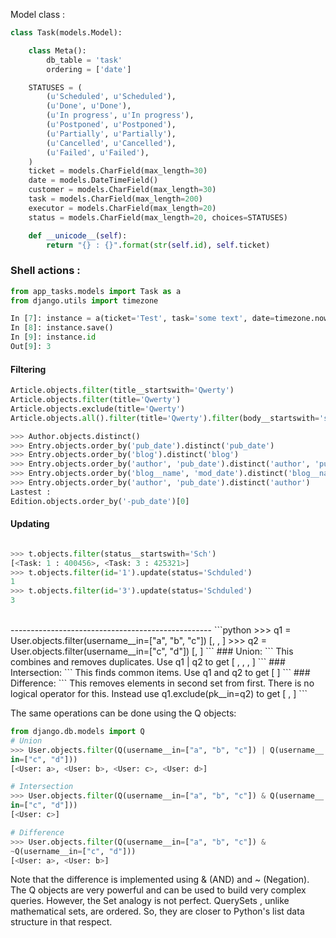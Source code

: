 Model class : 
```python
class Task(models.Model):

    class Meta():
        db_table = 'task'
        ordering = ['date']

    STATUSES = (
        (u'Scheduled', u'Scheduled'),
        (u'Done', u'Done'),
        (u'In progress', u'In progress'),
        (u'Postponed', u'Postponed'),
        (u'Partially', u'Partially'),
        (u'Cancelled', u'Cancelled'),
        (u'Failed', u'Failed'),
    )
    ticket = models.CharField(max_length=30)
    date = models.DateTimeField()
    customer = models.CharField(max_length=30)
    task = models.CharField(max_length=200)
    executor = models.CharField(max_length=20)
    status = models.CharField(max_length=20, choices=STATUSES)

    def __unicode__(self):
        return "{} : {}".format(str(self.id), self.ticket)
```
### Shell actions :

```python
from app_tasks.models import Task as a
from django.utils import timezone

In [7]: instance = a(ticket='Test', task='some text', date=timezone.now(), likes=3)
In [8]: instance.save()
In [9]: instance.id
Out[9]: 3
```
#### Filtering
```python
Article.objects.filter(title__startswith='Qwerty')
Article.objects.filter(title='Qwerty')
Article.objects.exclude(title='Qwerty')
Article.objects.all().filter(title='Qwerty').filter(body__startswith='something')

>>> Author.objects.distinct()
>>> Entry.objects.order_by('pub_date').distinct('pub_date')
>>> Entry.objects.order_by('blog').distinct('blog')
>>> Entry.objects.order_by('author', 'pub_date').distinct('author', 'pub_date')
>>> Entry.objects.order_by('blog__name', 'mod_date').distinct('blog__name', 'mod_date')
>>> Entry.objects.order_by('author', 'pub_date').distinct('author')
Lastest :
Edition.objects.order_by('-pub_date')[0]

```
#### Updating
```python

>>> t.objects.filter(status__startswith='Sch')
[<Task: 1 : 400456>, <Task: 3 : 425321>]
>>> t.objects.filter(id='1').update(status='Schduled')
1
>>> t.objects.filter(id='3').update(status='Schduled')
3
```
<br>
--------------------------------------------------
```python
>>> q1 = User.objects.filter(username__in=["a", "b", "c"])
[<User: a>, <User: b>, <User: c>]
>>> q2 = User.objects.filter(username__in=["c", "d"])
[<User: c>, <User: d>]
```
### Union:
```
This combines and removes duplicates. 
Use q1 | q2 to get [ <User:a> , <User: b> , <User: c> , <User: d> ]
```
### Intersection: 
```
This finds common items. Use q1 and q2 to get [ <User: c> ]
```
### Difference: 
```
This removes elements in second set from first. There is no
logical operator for this. Instead use q1.exclude(pk__in=q2) to get [ <User:
a> , <User: b> ]
```

The same operations can be done using the Q objects:
```python
from django.db.models import Q
# Union
>>> User.objects.filter(Q(username__in=["a", "b", "c"]) | Q(username__
in=["c", "d"]))
[<User: a>, <User: b>, <User: c>, <User: d>]

# Intersection
>>> User.objects.filter(Q(username__in=["a", "b", "c"]) & Q(username__
in=["c", "d"]))
[<User: c>]

# Difference
>>> User.objects.filter(Q(username__in=["a", "b", "c"]) &
~Q(username__in=["c", "d"]))
[<User: a>, <User: b>]
```
Note that the difference is implemented using & (AND) and ~ (Negation).
The Q objects are very powerful and can be used to build very complex queries.
However, the Set analogy is not perfect. QuerySets , unlike mathematical sets,
are ordered. So, they are closer to Python's list data structure in that respect.
